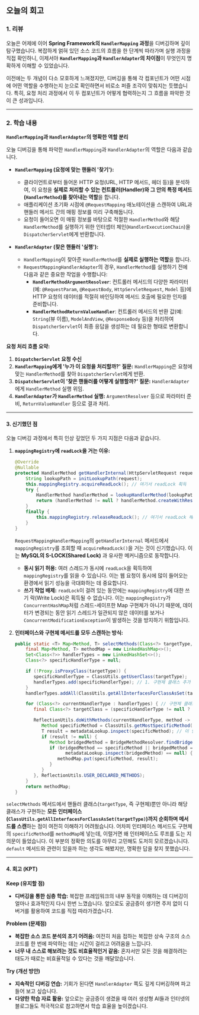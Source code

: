 ## 오늘의 회고

### 1. 리뷰

오늘은 어제에 이어 **Spring Framework의 `HandlerMapping` 과정**을 디버깅하며 깊이 탐구했습니다. 복잡하게 얽혀 있던 소스 코드의 흐름을 한 단계씩 따라가며 실행 과정을 직접 확인하니, 이제서야 **`HandlerMapping`과 `HandlerAdapter`의 차이점**이 무엇인지 명확하게 이해할 수 있었습니다.

이전에는 두 개념이 다소 모호하게 느껴졌지만, 디버깅을 통해 각 컴포넌트가 어떤 시점에 어떤 역할을 수행하는지 눈으로 확인하면서 비로소 퍼즐 조각이 맞춰지는 듯했습니다. 특히, 요청 처리 과정에서 이 두 컴포넌트가 어떻게 협력하는지 그 흐름을 파악한 것이 큰 성과입니다.

-----

### 2. 학습 내용

**`HandlerMapping`과 `HandlerAdapter`의 명확한 역할 분리**

오늘 디버깅을 통해 파악한 `HandlerMapping`과 `HandlerAdapter`의 역할은 다음과 같습니다.

  * **`HandlerMapping` (요청에 맞는 핸들러 '찾기'):**

      * 클라이언트로부터 들어온 HTTP 요청(URL, HTTP 메서드, 헤더 등)을 분석하여, 이 요청을 **실제로 처리할 수 있는 컨트롤러(Handler)와 그 안의 특정 메서드(`HandlerMethod`)를 찾아내는 역할**을 합니다.
      * 애플리케이션 초기화 시점에 `@RequestMapping` 애노테이션을 스캔하여 URL과 핸들러 메서드 간의 매핑 정보를 미리 구축해둡니다.
      * 요청이 들어오면 이 매핑 정보를 바탕으로 적절한 `HandlerMethod`와 해당 `HandlerMethod`를 실행하기 위한 인터셉터 체인(`HandlerExecutionChain`)을 `DispatcherServlet`에게 반환합니다.

  * **`HandlerAdapter` (찾은 핸들러 '실행'):**

      * `HandlerMapping`이 찾아준 `HandlerMethod`를 **실제로 실행하는 역할**을 합니다.
      * `RequestMappingHandlerAdapter`의 경우, `HandlerMethod`를 실행하기 전에 다음과 같은 중요한 작업을 수행합니다:
          * **`HandlerMethodArgumentResolver`**: 컨트롤러 메서드의 다양한 파라미터(예: `@RequestParam`, `@RequestBody`, `HttpServletRequest`, `Model` 등)에 HTTP 요청의 데이터를 적절히 바인딩하여 메서드 호출에 필요한 인자를 준비합니다.
          * **`HandlerMethodReturnValueHandler`**: 컨트롤러 메서드의 반환 값(예: `String`(뷰 이름), `ModelAndView`, `@ResponseBody` 등)을 처리하여 `DispatcherServlet`이 최종 응답을 생성하는 데 필요한 형태로 변환합니다.

**요청 처리 흐름 요약:**

1.  **`DispatcherServlet` 요청 수신**
2.  **`HandlerMapping`에게 '누가 이 요청을 처리할까?' 질문:** `HandlerMapping`은 요청에 맞는 `HandlerMethod`를 찾아 `DispatcherServlet`에게 반환.
3.  **`DispatcherServlet`이 '찾은 핸들러를 어떻게 실행할까?' 질문:** `HandlerAdapter`에게 `HandlerMethod` 실행 위임.
4.  **`HandlerAdapter`가 `HandlerMethod` 실행:** `ArgumentResolver` 등으로 파라미터 준비, `ReturnValueHandler` 등으로 결과 처리.

-----

#### 3\. 신기했던 점

오늘 디버깅 과정에서 특히 인상 깊었던 두 가지 지점은 다음과 같습니다.

1.  **`mappingRegistry`에 `readLock`을 거는 이유:**

    ```java
    @Override
    @Nullable
    protected HandlerMethod getHandlerInternal(HttpServletRequest request) throws Exception {
        String lookupPath = initLookupPath(request);
        this.mappingRegistry.acquireReadLock(); // 여기서 readLock 획득
        try {
            HandlerMethod handlerMethod = lookupHandlerMethod(lookupPath, request);
            return (handlerMethod != null ? handlerMethod.createWithResolvedBean() : null);
        }
        finally {
            this.mappingRegistry.releaseReadLock(); // 여기서 readLock 해제
        }
    }
    ```
    `RequestMappingHandlerMapping`의 `getHandlerInternal` 메서드에서 `mappingRegistry`를 조회할 때 `acquireReadLock()`을 거는 것이 신기했습니다.
     이는 **MySQL의 S-LOCK(Shared Lock)** 과 유사한 메커니즘으로 동작합니다.

    * **동시 읽기 허용:** 여러 스레드가 동시에 `readLock`을 획득하여 `mappingRegistry`를 읽을 수 있습니다. 이는 웹 요청이 동시에 많이 들어오는 환경에서 읽기 성능을 극대화하는 데 중요합니다.
    * **쓰기 작업 배제:** `readLock`이 걸려 있는 동안에는 `mappingRegistry`에 대한 쓰기 락(Write Lock)은 획득될 수 없습니다. 이는 `mappingRegistry`가 `ConcurrentHashMap`처럼 스레드-세이프한 Map 구현체가 아니기 때문에, 데이터가 변경되는 동안 읽기 스레드가 일관되지 않은 데이터를 보거나 `ConcurrentModificationException`이 발생하는 것을 방지하기 위함입니다.


3.  **인터페이스와 구현체 메서드를 모두 스캔하는 방식:**

    ```java
    public static <T> Map<Method, T> selectMethods(Class<?> targetType, final MetadataLookup<T> metadataLookup) {
        final Map<Method, T> methodMap = new LinkedHashMap<>();
        Set<Class<?>> handlerTypes = new LinkedHashSet<>();
        Class<?> specificHandlerType = null;

        if (!Proxy.isProxyClass(targetType)) {
           specificHandlerType = ClassUtils.getUserClass(targetType);
           handlerTypes.add(specificHandlerType); // 1. 구현체 클래스 추가 (예: PositionInfoController)
        }
        handlerTypes.addAll(ClassUtils.getAllInterfacesForClassAsSet(targetType)); // 2. 구현체가 구현한 모든 인터페이스 추가 (예: RoleInfoApi)

        for (Class<?> currentHandlerType : handlerTypes) { // 구현체 클래스부터 인터페이스까지 순회
           final Class<?> targetClass = (specificHandlerType != null ? specificHandlerType : currentHandlerType);

           ReflectionUtils.doWithMethods(currentHandlerType, method -> {
              Method specificMethod = ClassUtils.getMostSpecificMethod(method, targetClass);
              T result = metadataLookup.inspect(specificMethod); // 이 안에서 getMappingForMethod 호출
              if (result != null) {
                 Method bridgedMethod = BridgeMethodResolver.findBridgedMethod(specificMethod);
                 if (bridgedMethod == specificMethod || bridgedMethod == method ||
                       metadataLookup.inspect(bridgedMethod) == null) {
                    methodMap.put(specificMethod, result);
                 }
              }
           }, ReflectionUtils.USER_DECLARED_METHODS);
        }
        return methodMap;
    }
    ```

  `selectMethods` 메서드에서 핸들러 클래스(`targetType`, 즉 구현체)뿐만 아니라 해당 클래스가 구현하는 
  **모든 인터페이스(`ClassUtils.getAllInterfacesForClassAsSet(targetType)`)까지 순회하며 메서드를 스캔**하는 점이 여전히 이해하기 어려웠습니다. 
  어차피 인터페이스 메서드도 구현체의 `specificMethod`를 `methodMap`에 넣는데,
  이럴거면 왜 인터페이스도 루프를 도는 지 의문이 들었습니다.
  이 부분의 정확한 의도를 아무리 고민해도 도저히 모르겠습니니다. `default` 메서드와 관련이 있을까 하는 생각도 해봤지만, 명확한 답을 찾지 못했습니다.



---

#### 4\. 회고 (KPT)

**Keep (유지할 점)**

  * **디버깅을 통한 심층 학습:** 복잡한 프레임워크의 내부 동작을 이해하는 데 디버깅이 얼마나 효과적인지 다시 한번 느꼈습니다. 앞으로도 궁금증이 생기면 주저 없이 디버거를 활용하여 코드를 직접 따라가겠습니다.

**Problem (문제점)**

  * **복잡한 소스 코드 분석의 초기 어려움:** 여전히 처음 접하는 복잡한 상속 구조의 소스 코드를 한 번에 파악하는 데는 시간이 걸리고 어려움을 느낍니다.
  * **너무 내 스스로 해보려는 것도 비효율적인거 같음:** 혼자서만 모든 것을 해결하려는 태도가 때로는 비효율적일 수 있다는 것을 깨달았습니다.

**Try (개선 방안)**

  * **지속적인 디버깅 연습:** 기회가 된다면 `HandlerAdapter` 쪽도 깊게 디버깅하며 파고들어 보고 싶습니다.
  * **다양한 학습 자료 활용:** 앞으로는 궁금증이 생겼을 때 여러 생성형 AI들과 인터넷의 블로그들도 적극적으로 참고하면서 학습 효율을 높이겠습니다.
